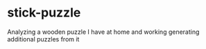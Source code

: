 # stick-puzzle
Analyzing a wooden puzzle I have at home and working generating additional puzzles from it
